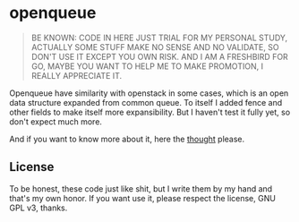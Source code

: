 # openqueue

> BE KNOWN: CODE IN HERE JUST TRIAL FOR MY PERSONAL STUDY, ACTUALLY SOME STUFF MAKE NO SENSE AND NO VALIDATE, SO DON'T USE IT EXCEPT YOU OWN RISK. AND I AM A FRESHBIRD FOR GO, MAYBE YOU WANT TO HELP ME TO MAKE PROMOTION, I REALLY APPRECIATE IT.

Openqueue have similarity with openstack in some cases, which is an open data structure expanded from common queue. To itself I added fence and other fields to make itself more expansibility. But I haven't test it fully yet, so don't expect much more.

And if you want to know more about it, here the [thought](https://github.com/i0Ek3/p0ints/blob/master/2020.0828-openqueue.md) please.

## License

To be honest, these code just like shit, but I write them by my hand and that's my own honor. If you want use it, please respect the license, GNU GPL v3, thanks.
